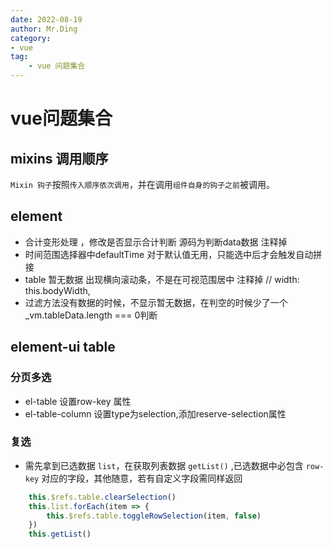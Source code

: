 ```yaml
---
date: 2022-08-19
author: Mr.Ding
category:
- vue
tag:
	- vue 问题集合
---
```

# vue问题集合

## mixins 调用顺序
`Mixin 钩子`按照`传入顺序依次调用`，并在调用`组件自身的钩子之前`被调用。

## element

- 合计变形处理 ，修改是否显示合计判断 源码为判断data数据 注释掉
- 时间范围选择器中defaultTime 对于默认值无用，只能选中后才会触发自动拼接
- table 暂无数据 出现横向滚动条，不是在可视范围居中 注释掉 // width: this.bodyWidth,
- 过滤方法没有数据的时候，不显示暂无数据，在判空的时候少了一个_vm.tableData.length === 0判断

## element-ui table

### 分页多选

- el-table 设置row-key 属性
- el-table-column 设置type为selection,添加reserve-selection属性

### 复选

- 需先拿到已选数据 `list`，在获取列表数据 `getList()` ,已选数据中必包含 `row-key` 对应的字段，其他随意，若有自定义字段需同样返回

```js
	this.$refs.table.clearSelection()
	this.list.forEach(item => {
		this.$refs.table.toggleRowSelection(item, false)
	})
	this.getList()
```
